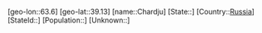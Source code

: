 ﻿---
location: [39.13,63.6]
type: City
tags:
- geo/City


SpocWebEntityId: 29543
isDeleted: false
confidential: public

---
[geo-lon::63.6]
[geo-lat::39.13]
[name::Chardju]
[State::]
[Country::[Russia](geo/Continent/Europe/Russia.md)]
[StateId::]
[Population::]
[Unknown::]

